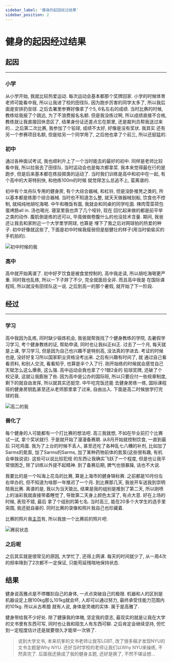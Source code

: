 ```yaml
---
sidebar_label: '健身的起因经过结果'
sidebar_position: 2
---
```


# 健身的起因经过结果

## 起因

---

### 小学

从小学开始, 我就比较热爱运动. 每次运动会基本都那个奖牌回家. 小学的时候体育老师可能看中我, 
所以让我进了校的田径队. 因为跑步厉害的同学太多了, 所以我后面是安排扔垒球. 之后去署里参赛好像拿了个5, 6名左右的成绩. 
当时比赛的时候, 教练给我报了个跳远, 为了不浪费报名名额. 但是我没练过啊, 所以成绩直接不合格, 教练就让我直接回休息区了, 
结果身份证还差点忘在那里, 还是裁判员帮我送过来的... 之后第二次比赛, 我参加了个铅球, 成绩不太好, 好像是没有奖状. 我其实
还有另一个参赛项目名额, 但是给另一个同学用了, 之后他也拿了个前三, 所以还挺猛的. 

### 初中

通过各种面试考试, 我也顺利升上了一个当时能去的最好的初中. 同样是老师比较看中我, 所以拉我去了田径队. 当时运动会也是每次都拿奖. 
我本来觉得最在行的是跑步, 但是后来基本都在练投掷类的运动了. 当时我们训练是高中和初中在一起, 有个高中的大哥特别快, 和他练100m的时候
就觉得怎么总追不上, 蛮离谱的. 

初中有个龙舟队专用的健身房, 有个大综合器械, 和杠铃, 但是没卧推凳之类的, 所以基本都是练那个综合器械. 当时也不知道怎么整, 就天天做器械划船, 
饮食也不控制, 就纯纯地胡吃海喝. 中午和晚饭有面, 我就会和同桌的同学吃面. 辣肉雪菜荷包蛋烤肠all in. 汤也喝光. 寝室里我也弄了几个哑铃, 现在
回忆起来做的都是前平举之类的动作. 腹肌倒是练的还可以, 毕竟做做卷腹什么的也没技术含量. 期间, 我爸还让我去和家附近一个大学里学网球, 也算是
埋下了我之后对网球拍的热爱的种子. 初中好像就这些了, 下面是初中时候我瘦弱但是挺健壮的样子(用当时偷偷买的手机拍的). 

![初中时候的我](/img/bodybuilding/middleschool-bodybuilding.jpg)

### 高中

高中就开始离谱了. 初中好歹饮食是被食堂控制的, 高中我走读, 所以胡吃海喝更严重. 同时我也乱练, 所以一下子胖了不少, 完全就面目全非. 而且高中我是
在国际课程班, 所以就没有田径队这一说. 之后到高一的那个暑假, 就开始了下一阶段. 

## 经过

---

### 学习

高中我因为乱练, 同时缺少锻炼机会, 我爸就帮我找了个健身教练的学院, 去暑假学习学习, 考个健身教练的证, 帮助申请, 同时也让我纠正纠正. 过去了一个月, 
每天就是上课, 学习学习, 但是因为自己也兴趣不是特别高, 没法真的学进去. 考证的时候也是, 没好好复习所以国家职业资格没考出来. 之后有兴趣有时间了, 就
通过自己看看资料, 和别人交流, 看看知乎, 也算是半个入了行. 刚开始练的时候就会感觉自己天赋怎么这么爆表, 这么强. 高中运动会我也拿了个1银2金的
铅球奖牌, 还破了个校记录, 这就让我膨胀了些. 因为高中是公办的国际班, 所以只要应付一些规章制度, 剩下的就自由发挥, 所以就其实还挺空. 中午吃完饭还能
去健身房练一练, 国际课程班的健身房钥匙甚至还从老师那里拿了过来, 自由出入. 下面是高二时候放学打完球的我. 

![高二的我](/img/bodybuilding/highschool-bodybuilding.JPG)

### 兽化了

每个健身的人可能都有一个打比赛的想法吧. 高三我就想, 不如在毕业前打个比赛试一试, 拿个奖状就行. 于是就开始了漫漫备赛期. 从8月开始就控制饮食, 一直到最后
只吃鸡蛋. 我为了上台的时候不丢人, 甚至还吃了各种乱七八糟的补剂, 比如加了Sarms的氮泵, 加了Sarms的Sarms, 加了某种药物前体的氮泵(这些很有趣, 有机会单独说说). 这些可以说比较犯规
的东西让我确实飞跃了一个程度, 但是也让我平常很困乏, 除了训练以外提不起精神. 到了备赛后期, 脾气也很暴躁, 话也不大说. 

我要比的是一个叫海上花岛的比赛, 算是上海市的健身锦标赛. 之前都是10月份左右举办的, 但不知道为啥那一年推迟了一个月. 到比赛那几天, 我爸开车送我到崇明陪我比赛. 
离谱的是, 我以为当天能比, 结果是我的组别是推到了第二天, 所以刚喷上的油彩我就直接带着睡觉了, 导致第二天身上颜色太深了, 有点大意. 好在上场的时候, 表现不错, 最后
拿了个组别的第七名. 当时高三, 能在20多个大学生的选手里突围, 我还挺自豪的. 同时比赛的录像和照片我自己也珍藏着. 

比赛的照片我[主页](https://suningyao.com)有, 所以我放一个比赛前的照片吧. 

![赛前状态](/img/bodybuilding/highschool-beforeshow.jpg)

### 之后呢

之后其实就是很常见的原因, 大学忙了, 还得上网课. 每天的时间就少了, 从一周4次的频率降到了2次都不一定保证, 只能苟延残喘地保持状态. 

## 结果

健身说高雅点是不停雕刻自己的身体, 一点点突破自己的极限. 机器和人的区别是机器设定上限100kg那么101kg就会坏, 人却可以通过努力, 最终承受住能力范围内的101kg. 所以从古希腊
就有人说, 身体是灵魂的实体. 属于是高雅了.

健身带给我不少好处. 除了健康我的体魄, 坚定我的意志, 最现实的就是让我在大学的文书里有东西可写, 同时也让我和陌生人有东西可聊. 之后肯定会继续坚持, 
但忙到一定程度估计还是就要很久才能举一次铁了. 

> 说到大学文书, 本来坑爹的文书老师让我写LGBT, 改了很多稿才发现NYU的文书主题是Why NYU. 还好当时学校的老师让我们以Why NYU来操练, 不然真完了. 
> 后面我还换成了我的健身主题, 还好是换了, 不然不堪设想...
